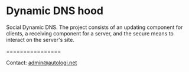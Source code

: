 
Dynamic DNS hood
================

Social Dynamic DNS. The project consists of an updating component for clients, a receiving component for a server, and the secure means to interact on the server's site.

================

Contact: admin@autologi.net



